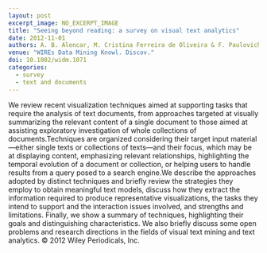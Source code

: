 ```yaml
---
layout: post
excerpt_image: NO_EXCERPT_IMAGE
title: "Seeing beyond reading: a survey on visual text analytics"
date: 2012-11-01
authors: A. B. Alencar, M. Cristina Ferreira de Oliveira & F. Paulovich
venue: "WIREs Data Mining Knowl. Discov."
doi: 10.1002/widm.1071
categories:
  - survey
  - text and documents
---
```

We review recent visualization techniques aimed at supporting tasks that require the analysis of text documents, from approaches targeted at visually summarizing the relevant content of a single document to those aimed at assisting exploratory investigation of whole collections of documents.Techniques are organized considering their target input material—either single texts or collections of texts—and their focus, which may be at displaying content, emphasizing relevant relationships, highlighting the temporal evolution of a document or collection, or helping users to handle results from a query posed to a search engine.We describe the approaches adopted by distinct techniques and briefly review the strategies they employ to obtain meaningful text models, discuss how they extract the information required to produce representative visualizations, the tasks they intend to support and the interaction issues involved, and strengths and limitations. Finally, we show a summary of techniques, highlighting their goals and distinguishing characteristics. We also briefly discuss some open problems and research directions in the fields of visual text mining and text analytics. © 2012 Wiley Periodicals, Inc.
